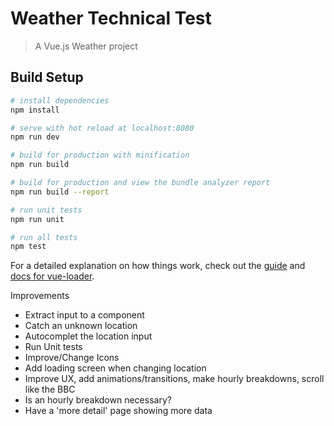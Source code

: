 # Weather Technical Test

> A Vue.js Weather project

## Build Setup

``` bash
# install dependencies
npm install

# serve with hot reload at localhost:8080
npm run dev

# build for production with minification
npm run build

# build for production and view the bundle analyzer report
npm run build --report

# run unit tests
npm run unit

# run all tests
npm test
```

For a detailed explanation on how things work, check out the [guide](http://vuejs-templates.github.io/webpack/) and [docs for vue-loader](http://vuejs.github.io/vue-loader).


Improvements 

- Extract input to a component
- Catch an unknown location
- Autocomplet the location input 
- Run Unit tests
- Improve/Change Icons
- Add loading screen when changing location 
- Improve UX, add animations/transitions, make hourly breakdowns, scroll like the BBC
- Is an hourly breakdown necessary? 
- Have a 'more detail' page showing more data


